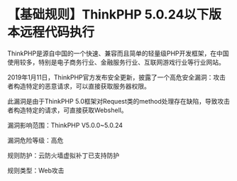# 【基础规则】ThinkPHP 5.0.24以下版本远程代码执行

ThinkPHP是源自中国的一个快速、兼容而且简单的轻量级PHP开发框架，在中国使用较多，特别是电子商务行业、金融服务行业、互联网游戏行业等行业网站。

2019年1月11日，ThinkPHP官方发布安全更新，披露了一个高危安全漏洞：攻击者构造特定的恶意请求，可以直接获取服务器权限。

此漏洞是由于ThinkPHP 5.0框架对Request类的method处理存在缺陷，导致攻击者构造特定的请求，可直接获取Webshell。

漏洞影响范围：ThinkPHP V5.0.0~5.0.24

漏洞危险等级：高危

规则防护：云防火墙虚拟补丁已支持防护

规则类型：Web攻击

